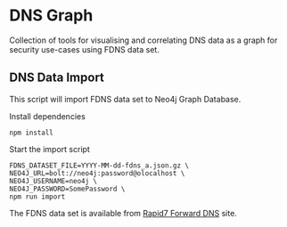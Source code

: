# DNS Graph
Collection of tools for visualising and correlating DNS data as a graph for security use-cases using FDNS data set.

## DNS Data Import

This script will import FDNS data set to Neo4j Graph Database.

Install dependencies

```
npm install
```

Start the import script

```
FDNS_DATASET_FILE=YYYY-MM-dd-fdns_a.json.gz \
NEO4J_URL=bolt://neo4j:password@olocalhost \
NEO4J_USERNAME=neo4j \
NEO4J_PASSWORD=SomePassword \
npm run import
```

The FDNS data set is available from [Rapid7 Forward DNS](https://opendata.rapid7.com/sonar.fdns_v2/) site.
